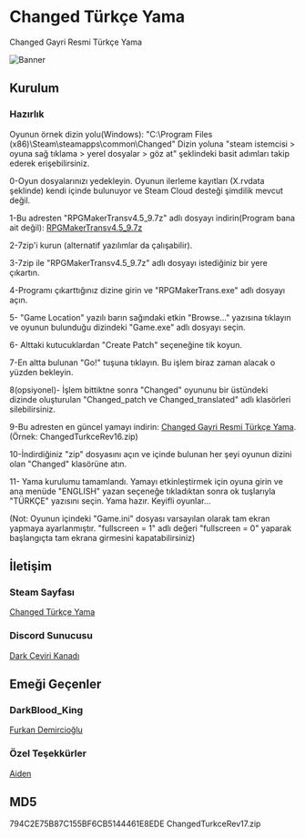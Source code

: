 # Changed Türkçe Yama
Changed Gayri Resmi Türkçe Yama

![Banner](https://steamuserimages-a.akamaihd.net/ugc/1697278243785931593/064E8034C0F3287E9962762A80EC3F859568D997/?imw=128&imh=128&ima=fit&impolicy=Letterbox&imcolor=%23000000&letterbox=true///)

## Kurulum

### Hazırlık

Oyunun örnek dizin yolu(Windows): "C:\Program Files (x86)\Steam\steamapps\common\Changed"
Dizin yoluna "steam istemcisi > oyuna sağ tıklama > yerel dosyalar > göz at" şeklindeki basit adımları takip
ederek erişebilirsiniz.
 
0-Oyun dosyalarınızı yedekleyin. Oyunun ilerleme kayıtları (X.rvdata şeklinde) kendi içinde bulunuyor ve Steam Cloud desteği
şimdilik mevcut değil.

1-Bu adresten "RPGMakerTransv4.5_9.7z" adlı dosyayı indirin(Program bana ait değil): [RPGMakerTransv4.5_9.7z](https://www.mediafire.com/file/6krn0lwb89054ru/RPGMakerTransv4.5_9.7z/file)

2-7zip'i kurun (alternatif yazılımlar da çalışabilir).

3-7zip ile "RPGMakerTransv4.5_9.7z" adlı dosyayı istediğiniz bir yere çıkartın.

4-Programı çıkarttığınız dizine girin ve "RPGMakerTrans.exe" adlı dosyayı açın.

5- "Game Location" yazılı barın sağındaki etkin "Browse..." yazısına tıklayın ve oyunun bulunduğu dizindeki "Game.exe" adlı
dosyayı seçin.

6- Alttaki kutucuklardan "Create Patch" seçeneğine tik koyun.

7-En altta bulunan "Go!" tuşuna tıklayın. Bu işlem biraz zaman alacak o yüzden bekleyin.

8(opsiyonel)- İşlem bittiktne sonra "Changed" oyununu bir üstündeki dizinde oluşturulan "Changed_patch ve Changed_translated" adlı klasörleri
silebilirsiniz.

9-Bu adresten en güncel yamayı indirin: [Changed Gayri Resmi Türkçe Yama](https://github.com/Darkbloodking00/ChangedTurkceYama/releases). (Örnek: ChangedTurkceRev16.zip)

10-İndirdiğiniz "zip" dosyasını açın ve içinde bulunan her şeyi oyunun dizini olan "Changed" klasörüne atın.

11- Yama kurulumu tamamlandı. Yamayı etkinleştirmek için oyuna girin ve ana menüde "ENGLISH" yazan seçeneğe tıkladıktan sonra ok tuşlarıyla "TÜRKÇE"
yazısını seçin. Yama hazır. Keyifli oyunlar...

(Not: Oyunun içindeki "Game.ini" dosyası varsayılan olarak tam ekran yapmaya ayarlanmıştır. "fullscreen = 1" adlı değeri "fullscreen = 0" yaparak başlangıçta
tam ekrana girmesini kapatabilirsiniz)
 
## İletişim

### Steam Sayfası
[Changed Türkçe Yama](https://steamcommunity.com/sharedfiles/filedetails/?id=2519890366)

### Discord Sunucusu
[Dark Çeviri Kanadı](https://discord.gg/xrVPGvp6Hc)

## Emeği Geçenler

### DarkBlood_King
[Furkan Demircioğlu](https://steamcommunity.com/id/DarkBlood007/)

### Özel Teşekkürler
[Aiden](https://steamcommunity.com/id/SrgAtkns/)

## MD5
794C2E75B87C155BF6CB5144461E8EDE  ChangedTurkceRev17.zip

